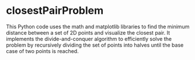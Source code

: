 # closestPairProblem
This Python code uses the math and matplotlib libraries to find the minimum distance between a set of 2D points and visualize the closest pair. It implements the divide-and-conquer algorithm to efficiently solve the problem by recursively dividing the set of points into halves until the base case of two points is reached.
